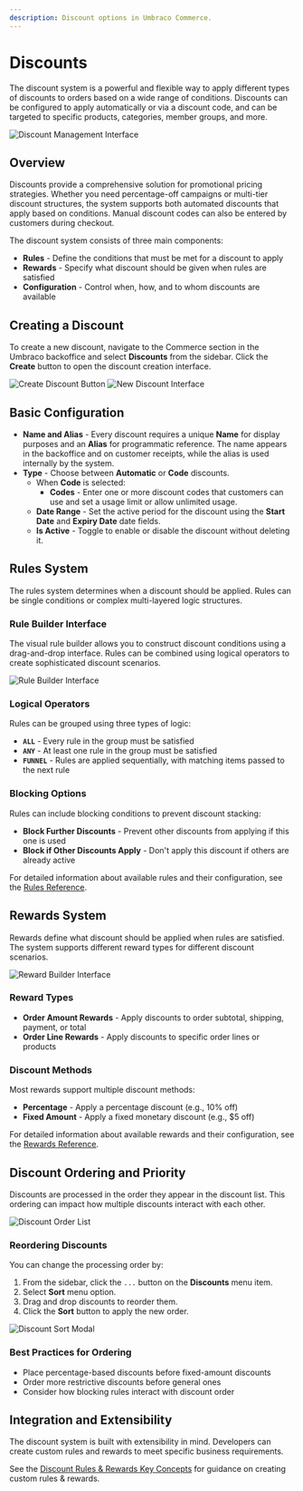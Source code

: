 ```yaml
---
description: Discount options in Umbraco Commerce.
---
```


# Discounts

The discount system is a powerful and flexible way to apply different types of discounts to orders based on a wide range of conditions. Discounts can be configured to apply automatically or via a discount code, and can be targeted to specific products, categories, member groups, and more.

![Discount Management Interface](../../media/discounts/discount-editor.png)

## Overview

Discounts provide a comprehensive solution for promotional pricing strategies. Whether you need percentage-off campaigns or multi-tier discount structures, the system supports both automated discounts that apply based on conditions. Manual discount codes can also be entered by customers during checkout.

The discount system consists of three main components:
- **Rules** - Define the conditions that must be met for a discount to apply
- **Rewards** - Specify what discount should be given when rules are satisfied
- **Configuration** - Control when, how, and to whom discounts are available

## Creating a Discount

To create a new discount, navigate to the Commerce section in the Umbraco backoffice and select **Discounts** from the sidebar. Click the **Create** button to open the discount creation interface.

![Create Discount Button](../../media/discounts/discounts-create.png)
![New Discount Interface](../../media/discounts/discounts-editor.png)

## Basic Configuration

- **Name and Alias** - Every discount requires a unique **Name** for display purposes and an **Alias** for programmatic reference. The name appears in the backoffice and on customer receipts, while the alias is used internally by the system.
- **Type** - Choose between **Automatic** or **Code** discounts.
  - When **Code** is selected:
    - **Codes** - Enter one or more discount codes that customers can use and set a usage limit or allow unlimited usage.
  - **Date Range** - Set the active period for the discount using the **Start Date** and **Expiry Date** date fields.
  - **Is Active** - Toggle to enable or disable the discount without deleting it.

## Rules System

The rules system determines when a discount should be applied. Rules can be single conditions or complex multi-layered logic structures.

### Rule Builder Interface
The visual rule builder allows you to construct discount conditions using a drag-and-drop interface. Rules can be combined using logical operators to create sophisticated discount scenarios.

![Rule Builder Interface](../../media/discounts/discount-rules-config.png)

### Logical Operators
Rules can be grouped using three types of logic:
- **`ALL`** - Every rule in the group must be satisfied
- **`ANY`** - At least one rule in the group must be satisfied
- **`FUNNEL`** - Rules are applied sequentially, with matching items passed to the next rule

### Blocking Options
Rules can include blocking conditions to prevent discount stacking:
- **Block Further Discounts** - Prevent other discounts from applying if this one is used
- **Block if Other Discounts Apply** - Don't apply this discount if others are already active

For detailed information about available rules and their configuration, see the [Rules Reference](rules/).

## Rewards System

Rewards define what discount should be applied when rules are satisfied. The system supports different reward types for different discount scenarios.

![Reward Builder Interface](../../media/discounts/discount-rules-config.png)

### Reward Types
- **Order Amount Rewards** - Apply discounts to order subtotal, shipping, payment, or total
- **Order Line Rewards** - Apply discounts to specific order lines or products

### Discount Methods
Most rewards support multiple discount methods:
- **Percentage** - Apply a percentage discount (e.g., 10% off)
- **Fixed Amount** - Apply a fixed monetary discount (e.g., $5 off)

For detailed information about available rewards and their configuration, see the [Rewards Reference](rewards/).

## Discount Ordering and Priority

Discounts are processed in the order they appear in the discount list. This ordering can impact how multiple discounts interact with each other.

![Discount Order List](../../media/discounts/discounts-list.png)

### Reordering Discounts
You can change the processing order by:
1. From the sidebar, click the `...` button on the **Discounts** menu item.
2. Select **Sort** menu option.
3. Drag and drop discounts to reorder them.
4. Click the **Sort** button to apply the new order.

![Discount Sort Modal](../../media/discounts/discounts-sort.png)

### Best Practices for Ordering
- Place percentage-based discounts before fixed-amount discounts
- Order more restrictive discounts before general ones
- Consider how blocking rules interact with discount order

## Integration and Extensibility

The discount system is built with extensibility in mind. Developers can create custom rules and rewards to meet specific business requirements.

See the [Discount Rules & Rewards Key Concepts](../../key-concepts/discount-rules-and-rewards.md) for guidance on creating custom rules & rewards.
